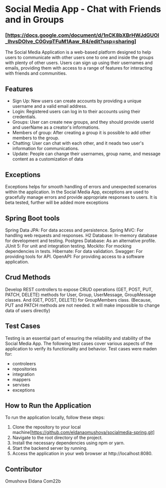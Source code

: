 # Social Media App - Chat with Friends and in Groups
### [https://docs.google.com/document/d/1nCK8bXBrHWJdGUOl_lhvsDOlve_C0GvpTFuM1Aaw_R4/edit?usp=sharing]
The Social Media Application is a web-based platform designed to help users to communicate with other users one to one and inside the groups with plenty of other users.
Users can sign up using their usernames and emails, providing them with access to a range of features for interacting with friends and communities.

## Features
* Sign Up: New users can create accounts by providing a unique username and a valid email address.
* Login: Registered users can log in to their accounts using their credentials.
* Groups: User can create new groups, and they should provide userId and userName as a creator's informations.
* Members of group: After creating a group it is possible to add other members to the group.
* Chatting: User can chat with each other, and it neads two user's information for communications.
* Update: People can change their usernames, group name, and message content as a customization of data

## Exceptions
Exceptions helps for smooth handling of errors and unexpected scenarios within the application. 
In the Social Media App, exceptions are used to gracefully manage errors and provide appropriate responses to users. 
It is beta tested, further will be added more exceptions

## Spring Boot tools
Spring Data JPA: For data access and persistence.
Spring MVC: For handling web requests and responses.
H2 Database: In-memory database for development and testing.
Postgres Database: As an alternative profile.
JUnit 5: For unit and integration testing.
Mockito: For mocking dependencies in tests.
Hibernate: For data validation.
Swagger: For providing tools for API.
OpenAPI: For providing access to a software application.

## Crud Methods
Develop REST controllers to expose CRUD operations (GET, POST, PUT, PATCH, DELETE) methods for User, Group, UserMessage, GroupMessage classes.
And (GET, POST, DELETE) for GroupMembers class. (Because, PUT and PATCH methods are not needed. It will make impossible to change data of users directly)

## Test Cases
Testing is an essential part of ensuring the reliability and stability of the Social Media App. The following test cases cover various aspects of the 
application to verify its functionality and behavior. Test cases were maden for:
* controleers
* repositories
* integration
* mappers
* servises
* exceptions

## How to Run the Application

To run the application locally, follow these steps:

1. Clone the repository to your local machine[https://github.com/eldanaomushova/socialmedia-spring.git]
2. Navigate to the root directory of the project.
3. Install the necessary dependencies using npm or yarn.
4. Start the backend server by running.
5. Access the application in your web browser at http://localhost:8080.

## Contributor
Omushova Eldana Com22b












